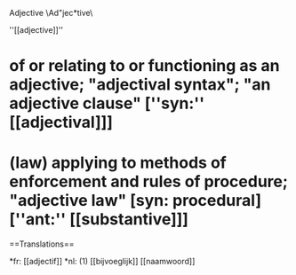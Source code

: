 Adjective \Ad"jec*tive\

''[[adjective]]''
# of or relating to or functioning as an adjective; "adjectival syntax"; "an adjective clause" [''syn:'' [[adjectival]]]
# (law) applying to methods of enforcement and rules of procedure; "adjective law" [syn: procedural] [''ant:'' [[substantive]]]

==Translations==

*fr: [[adjectif]]
*nl: (1) [[bijvoeglijk]] [[naamwoord]]